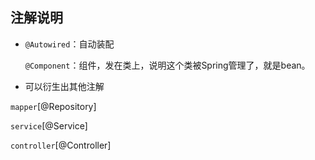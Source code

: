 ## 注解说明

- `@Autowired`：自动装配
  
  `@Component`：组件，发在类上，说明这个类被Spring管理了，就是bean。
  
- 可以衍生出其他注解
  
`mapper`[@Repository]
  
  `service`[@Service]
  
`controller`[@Controller]